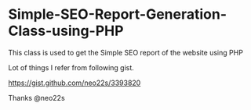 # Simple-SEO-Report-Generation-Class-using-PHP
This class is used to get the Simple SEO report of the website using PHP

Lot of things I refer from following gist.

https://gist.github.com/neo22s/3393820

Thanks @neo22s
